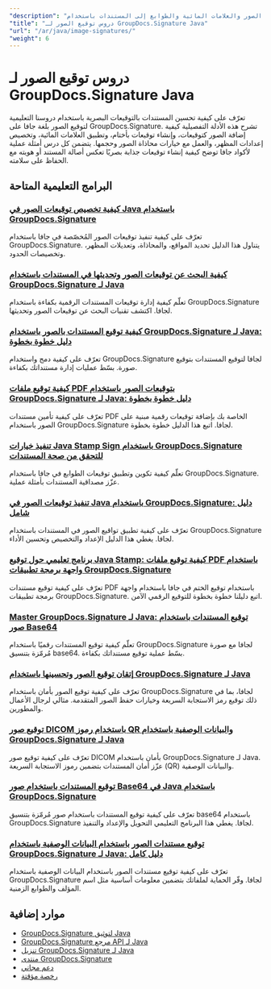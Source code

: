```yaml
---
"description": "دروس تعليمية كاملة حول كيفية إضافة توقيعات الصور والعلامات المائية والطوابع إلى المستندات باستخدام GroupDocs.Signature لـ Java."
"title": "دروس توقيع الصور لـ GroupDocs.Signature Java"
"url": "/ar/java/image-signatures/"
"weight": 6
---
```


# دروس توقيع الصور لـ GroupDocs.Signature Java

تعرّف على كيفية تحسين المستندات بالتوقيعات البصرية باستخدام دروسنا التعليمية لتوقيع الصور بلغة جافا على GroupDocs.Signature. تشرح هذه الأدلة التفصيلية كيفية إضافة الصور كتوقيعات، وإنشاء توقيعات بأختام، وتطبيق العلامات المائية، وتخصيص إعدادات المظهر، والعمل مع خيارات محاذاة الصور وحجمها. يتضمن كل درس أمثلة عملية لأكواد جافا توضح كيفية إنشاء توقيعات جذابة بصريًا تعكس أصالة المستند أو هويته مع الحفاظ على سلامته.

## البرامج التعليمية المتاحة

### [كيفية تخصيص توقيعات الصور في Java باستخدام GroupDocs.Signature](./customize-image-signatures-java-groupdocs-signature/)
تعرّف على كيفية تنفيذ توقيعات الصور المُخصّصة في جافا باستخدام GroupDocs.Signature. يتناول هذا الدليل تحديد المواقع، والمحاذاة، وتعديلات المظهر، وتخصيصات الحدود.

### [كيفية البحث عن توقيعات الصور وتحديثها في المستندات باستخدام GroupDocs.Signature لـ Java](./groupdocs-signature-java-image-signatures/)
تعلّم كيفية إدارة توقيعات المستندات الرقمية بكفاءة باستخدام GroupDocs.Signature لجافا. اكتشف تقنيات البحث عن توقيعات الصور وتحديثها.

### [كيفية توقيع المستندات بالصور باستخدام GroupDocs.Signature لـ Java: دليل خطوة بخطوة](./sign-documents-image-groupdocs-signature-java/)
تعرّف على كيفية دمج واستخدام GroupDocs.Signature لجافا لتوقيع المستندات بتوقيع صورة. بسّط عمليات إدارة مستنداتك بكفاءة.

### [كيفية توقيع ملفات PDF بتوقيعات الصور باستخدام GroupDocs.Signature لـ Java: دليل خطوة بخطوة](./sign-pdf-image-signature-groupdocs-java/)
تعرّف على كيفية تأمين مستندات PDF الخاصة بك بإضافة توقيعات رقمية مبنية على الصور باستخدام GroupDocs.Signature لجافا. اتبع هذا الدليل خطوة بخطوة.

### [تنفيذ خيارات Java Stamp Sign باستخدام GroupDocs.Signature للتحقق من صحة المستندات](./implement-java-stamp-sign-options-groupdocs-signature/)
تعلّم كيفية تكوين وتطبيق توقيعات الطوابع في جافا باستخدام GroupDocs.Signature. عزّز مصداقية المستندات بأمثلة عملية.

### [تنفيذ توقيعات الصور في Java باستخدام GroupDocs.Signature: دليل شامل](./mastering-image-signatures-java-groupdocs/)
تعرّف على كيفية تطبيق تواقيع الصور في المستندات باستخدام GroupDocs.Signature لجافا. يغطي هذا الدليل الإعداد والتخصيص وتحسين الأداء.

### [برنامج تعليمي حول توقيع Java Stamp: كيفية توقيع ملفات PDF باستخدام واجهة برمجة تطبيقات GroupDocs.Signature](./java-groupdocs-signature-stamp-tutorial/)
تعرّف على كيفية توقيع مستندات PDF باستخدام توقيع الختم في جافا باستخدام واجهة برمجة تطبيقات GroupDocs.Signature. اتبع دليلنا خطوة بخطوة للتوقيع الرقمي الآمن.

### [Master GroupDocs.Signature لـ Java: توقيع المستندات باستخدام صور Base64](./groupdocs-signature-java-base64-image/)
تعلّم كيفية توقيع المستندات رقميًا باستخدام GroupDocs.Signature لجافا مع صورة مُرمّزة بتنسيق base64. بسّط عملية توقيع مستنداتك بكفاءة.

### [إتقان توقيع الصور وتحسينها باستخدام GroupDocs.Signature لـ Java](./groupdocs-signature-java-image-optimization/)
تعرّف على كيفية توقيع الصور بأمان باستخدام GroupDocs.Signature لجافا، بما في ذلك توقيع رمز الاستجابة السريعة وخيارات حفظ الصور المتقدمة. مثالي لرجال الأعمال والمطورين.

### [توقيع صور DICOM باستخدام رموز QR والبيانات الوصفية باستخدام GroupDocs.Signature لـ Java](./sign-dicom-images-groupdocs-signature-java/)
تعرّف على كيفية توقيع صور DICOM بأمان باستخدام GroupDocs.Signature لـ Java. عزّز أمان المستندات بتضمين رموز الاستجابة السريعة (QR) والبيانات الوصفية.

### [توقيع المستندات باستخدام صور Base64 في Java باستخدام GroupDocs.Signature](./sign-document-base64-image-groupdocs-signature-java/)
تعرّف على كيفية توقيع المستندات باستخدام صور مُرمّزة بتنسيق base64 باستخدام GroupDocs.Signature لجافا. يغطي هذا البرنامج التعليمي التحويل والإعداد والتنفيذ.

### [توقيع مستندات الصور باستخدام البيانات الوصفية باستخدام GroupDocs.Signature لـ Java: دليل كامل](./sign-image-documents-metadata-groupdocs-signature-java/)
تعرّف على كيفية توقيع مستندات الصور باستخدام البيانات الوصفية باستخدام GroupDocs.Signature لجافا. وفّر الحماية لملفاتك بتضمين معلومات أساسية مثل اسم المؤلف والطوابع الزمنية.

## موارد إضافية

- [GroupDocs.Signature لتوثيق Java](https://docs.groupdocs.com/signature/java/)
- [GroupDocs.Signature مرجع API لـ Java](https://reference.groupdocs.com/signature/java/)
- [تنزيل GroupDocs.Signature لـ Java](https://releases.groupdocs.com/signature/java/)
- [منتدى GroupDocs.Signature](https://forum.groupdocs.com/c/signature)
- [دعم مجاني](https://forum.groupdocs.com/)
- [رخصة مؤقتة](https://purchase.groupdocs.com/temporary-license/)